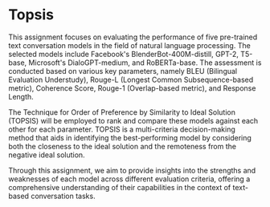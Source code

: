 # Topsis
This assignment focuses on evaluating the performance of five pre-trained text conversation models in the field of natural language processing. The selected models include Facebook's BlenderBot-400M-distill, GPT-2, T5-base, Microsoft's DialoGPT-medium, and RoBERTa-base. The assessment is conducted based on various key parameters, namely BLEU (Bilingual Evaluation Understudy), Rouge-L (Longest Common Subsequence-based metric), Coherence Score, Rouge-1 (Overlap-based metric), and Response Length.

The Technique for Order of Preference by Similarity to Ideal Solution (TOPSIS) will be employed to rank and compare these models against each other for each parameter. TOPSIS is a multi-criteria decision-making method that aids in identifying the best-performing model by considering both the closeness to the ideal solution and the remoteness from the negative ideal solution.

Through this assignment, we aim to provide insights into the strengths and weaknesses of each model across different evaluation criteria, offering a comprehensive understanding of their capabilities in the context of text-based conversation tasks.
